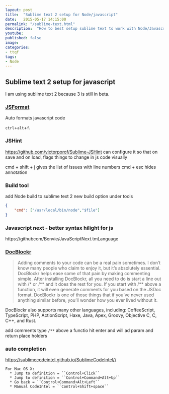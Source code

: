 ```yaml
---
layout: post
title:  "Sublime text 2 setup for Node/javascript"
date:   2015-05-17 14:15:00
permalink: "/sublime-text.html"
description:  "How to best setup sublime text to work with Node/Javascript"
youtube: 
published: false
image: 
categories: 
- ttqf
tags:
- Node
---
```



## Sublime text 2 setup for javascript 
<!-- //add to TTQF + add gifs for each of these -->
<!-- + link to this in learn node/leanr to code blog post
 -->

I am using sublime text 2 because 3 is still in beta.


### [JSFormat](https://github.com/jdc0589/JsFormat)

Auto formats javascript code 

`ctrl`+`alt`+`f`.

### JSHint 
https://github.com/victorporof/Sublime-JSHint 
can configure it so that on save and on load, flags things to change in js code visually

cmd + shift + j  gives the list of issues with line numbers 
cmd + esc hides annotation


### Build tool
add Node build to sublime text 2
new build option under tools

```json
{
    "cmd": ["/usr/local/bin/node","$file"]
}
```

### Javascript next - better syntax hilight for js 

https://githubcom/Benvie/JavaScriptNext.tmLanguage 

### [DocBlockr](https://packagecontrol.io/packages/DocBlockr)

>Adding comments to your code can be a real pain sometimes. I don’t know many people who claim to enjoy it, but it’s absolutely essential. DocBlockr helps ease some of that pain by making commenting simple. After installing DocBlockr, all you need to do is start a line out with /* or /** and it does the rest for you. If you start with /** above a function, it will even generate comments for you based on the JSDoc format. DocBlockr is one of those things that if you’ve never used anything similar before, you’ll wonder how you ever lived without it.

DocBlockr also supports many other languages, including: CoffeeScript, TypeScript, PHP, ActionScript, Haxe, Java, Apex, Groovy, Objective C, C, C++, and Rust.



add comments type `/**` above a functio hit enter and will ad param and return place holders 



### auto completion 

https://sublimecodeintel.github.io/SublimeCodeIntel/\

    For Mac OS X:
      * Jump to definition = ``Control+Click``
      * Jump to definition = ``Control+Command+Alt+Up``
      * Go back = ``Control+Command+Alt+Left``
      * Manual CodeIntel = ``Control+Shift+space``
